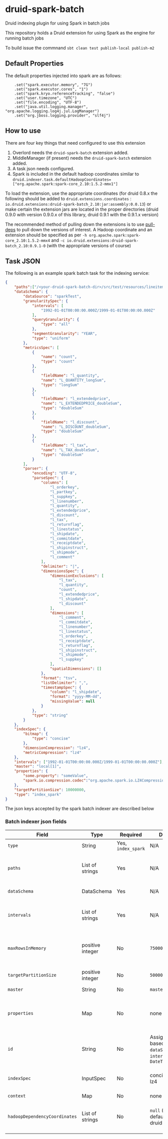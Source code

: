 # druid-spark-batch
Druid indexing plugin for using Spark in batch jobs

This repository holds a Druid extension for using Spark as the engine for running batch jobs

To build issue the commnand `sbt clean test publish-local publish-m2`

## Default Properties
The default properties injected into spark are as follows:
```
    .set("spark.executor.memory", "7G")
    .set("spark.executor.cores", "1")
    .set("spark.kryo.referenceTracking", "false")
    .set("user.timezone", "UTC")
    .set("file.encoding", "UTF-8")
    .set("java.util.logging.manager", "org.apache.logging.log4j.jul.LogManager")
    .set("org.jboss.logging.provider", "slf4j")
```

## How to use

There are four key things that need configured to use this extension

1. Overlord needs the `druid-spark-batch` extension added.
2. MiddleManager (if present) needs the `druid-spark-batch` extension added.
3. A task json needs configured.
4. Spark is included in the default hadoop coordinates similar to `druid.indexer.task.defaultHadoopCoordinates=["org.apache.spark:spark-core_2.10:1.5.2-mmx1"]`

To load the extension, use the appropriate coordinates (for druid 0.8.x the following should be added to `druid.extensions.coordinates`  : `io.druid.extensions:druid-spark-batch_2.10:jar:assembly:0.0.13`) or make certain the extension jars are located in the proper directories (druid 0.9.0 with version 0.9.0.x of this library, druid 0.9.1 with the 0.9.1.x version)

The recommended method of pulling down the extensions is to use [pull-deps](http://druid.io/docs/latest/operations/pull-deps.html) to pull down the versions of interest. A Hadoop coordinate and an extension should be specified as per `-h org.apache.spark:spark-core_2.10:1.5.2-mmx4` and `-c io.druid.extensions:druid-spark-batch_2.10:0.9.1-0` (with the appropriate versions of course)

## Task JSON
The following is an example spark batch task for the indexing service:

```json
{
    "paths":["/<your-druid-spark-batch-dir>/src/test/resources/lineitem.small.tbl"],
    "dataSchema": {
        "dataSource": "sparkTest",
        "granularitySpec": {
            "intervals": [
                "1992-01-01T00:00:00.000Z/1999-01-01T00:00:00.000Z"
            ],
            "queryGranularity": {
                "type": "all"
            },
            "segmentGranularity": "YEAR",
            "type": "uniform"
        },
        "metricsSpec": [
            {
                "name": "count",
                "type": "count"
            },
            {
                "fieldName": "l_quantity",
                "name": "L_QUANTITY_longSum",
                "type": "longSum"
            },
            {
                "fieldName": "l_extendedprice",
                "name": "L_EXTENDEDPRICE_doubleSum",
                "type": "doubleSum"
            },
            {
                "fieldName": "l_discount",
                "name": "L_DISCOUNT_doubleSum",
                "type": "doubleSum"
            },
            {
                "fieldName": "l_tax",
                "name": "L_TAX_doubleSum",
                "type": "doubleSum"
            }
        ],
        "parser": {
            "encoding": "UTF-8",
            "parseSpec": {
                "columns": [
                    "l_orderkey",
                    "l_partkey",
                    "l_suppkey",
                    "l_linenumber",
                    "l_quantity",
                    "l_extendedprice",
                    "l_discount",
                    "l_tax",
                    "l_returnflag",
                    "l_linestatus",
                    "l_shipdate",
                    "l_commitdate",
                    "l_receiptdate",
                    "l_shipinstruct",
                    "l_shipmode",
                    "l_comment"
                ],
                "delimiter": "|",
                "dimensionsSpec": {
                    "dimensionExclusions": [
                        "l_tax",
                        "l_quantity",
                        "count",
                        "l_extendedprice",
                        "l_shipdate",
                        "l_discount"
                    ],
                    "dimensions": [
                        "l_comment",
                        "l_commitdate",
                        "l_linenumber",
                        "l_linestatus",
                        "l_orderkey",
                        "l_receiptdate",
                        "l_returnflag",
                        "l_shipinstruct",
                        "l_shipmode",
                        "l_suppkey"
                    ],
                    "spatialDimensions": []
                },
                "format": "tsv",
                "listDelimiter": ",",
                "timestampSpec": {
                    "column": "l_shipdate",
                    "format": "yyyy-MM-dd",
                    "missingValue": null
                }
            },
            "type": "string"
        }
    },
    "indexSpec": {
        "bitmap": {
            "type": "concise"
        },
        "dimensionCompression": "lz4",
        "metricCompression": "lz4"
    },
    "intervals": ["1992-01-01T00:00:00.000Z/1999-01-01T00:00:00.000Z"],
    "master": "local[1]",
    "properties": {
        "some.property": "someValue",
        "spark.io.compression.codec":"org.apache.spark.io.LZ4CompressionCodec"
    },
    "targetPartitionSize": 10000000,
    "type": "index_spark"
}
```

The json keys accepted by the spark batch indexer are described below

### Batch indexer json fields

|Field                |Type            |Required          |Default          |Description|
|---------------------|----------------|------------------|-----------------|-----------|
|`type`               |String          |Yes, `index_spark`|N/A              | Must be `index_spark`|
|`paths`              |List of strings |Yes               |N/A              |A list of hadoop-readable input files. The values are joined with a `,` and used as a `SparkContext.textFile`|
|`dataSchema`         |DataSchema      |Yes               |N/A              |The data schema to use|
|`intervals`          |List of strings |Yes               |N/A              |A list of ISO intervals to be indexed. ALL data for these intervals MUST be present in `paths`|
|`maxRowsInMemory`    |positive integer|No                |`75000`          |Maximum number of rows to store in memory before an intermediate flush to disk|
|`targetPartitionSize`|positive integer|No                |`5000000`        |The target number of rows per partition per segment granularity|
|`master`             |String          |No                |`master[1]`      |The spark master URI|
|`properties`         |Map             |No                |none             | A map of string key/value pairs to inject into the SparkContext properties overriding any prior set values|
|`id`                 |String          |No                |Assigned based on `dataSource`, `intervals`, `and DateTime.now()`|The ID for the task. If not provied it will be assigned|
|`indexSpec`          |InputSpec       |No                |concise, lz4, lz4|The InputSpec containing the various compressions to be used|
|`context`            |Map             |No                |none             |The task context|
|`hadoopDependencyCoordinates`|List of strings|No|`null` (use default set by druid config)|The spark dependency coordinates to load in the ClassLoader when launching the task|
